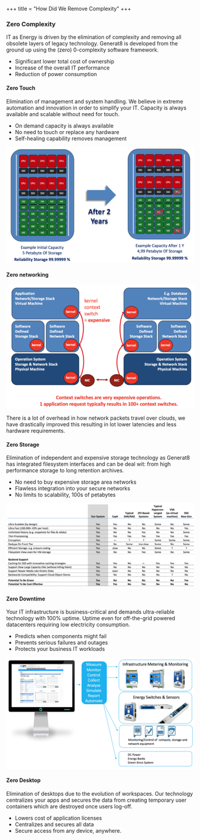 +++
title = "How Did We Remove Complexity"
+++


### Zero Complexity

IT as Energy is driven by the elimination of complexity and removing all obsolete layers of legacy technology. Generat8 is developed from the ground up using the (zero) 0-complexity software framework.

- Significant lower total cost of ownership
- Increase of the overall IT performance
- Reduction of power consumption

#### Zero Touch
Elimination of management and system handling. We believe in extreme automation and innovation in order to simplify your IT. Capacity is always available and scalable without need for touch.

- On demand capacity is always available
- No need to touch or replace any hardware
- Self-healing capability removes management

![](0touch.png)

#### Zero networking

![](context_switches.png)

There is a lot of overhead in how network packets travel over clouds, we have drastically improved this resulting in lot lower latencies and less hardware requirements.

#### Zero Storage

Elimination of independent and expensive storage technology as Generat8 has integrated filesystem interfaces and can be deal wit: from high performance storage to long retention archives.

- No need to buy expensive storage area networks
- Flawless integration into your secure networks
- No limits to scalability, 100s of petabytes


![](better_storage.png)

#### Zero Downtime

Your IT infrastructure is business-critical and demands ultra-reliable technology with 100% uptime. Uptime even for off-the-grid powered datacenters requiring low electricity consumption.

- Predicts when components might fail
- Prevents serious failures and outages
- Protects your business IT workloads

![](wis.png)

#### Zero Desktop

Elimination of desktops due to the evolution of workspaces. Our technology centralizes your apps and secures the data from creating temporary user containers which are destroyed once users log-off.

- Lowers cost of application licenses
- Centralizes and secures all data
- Secure access from any device, anywhere.

